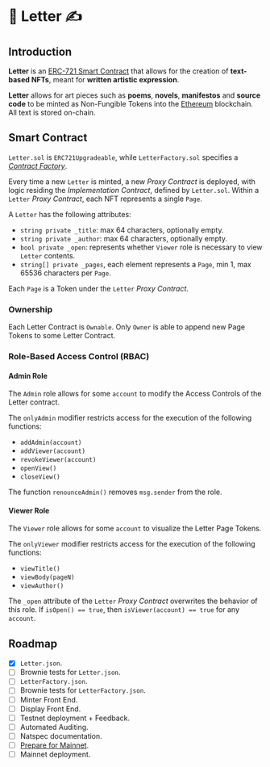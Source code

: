 # 📜 Letter ✍️

## Introduction

**Letter** is an [ERC-721 Smart Contract](http://erc721.org/) that allows for the creation of **text-based NFTs**, meant for **written artistic expression**.

**Letter** allows for art pieces such as **poems**, **novels**, **manifestos** and **source code** to be minted as Non-Fungible Tokens into the [Ethereum](https://ethereum.org/en/) blockchain. All text is stored on-chain.

## Smart Contract

`Letter.sol` is `ERC721Upgradeable`, while `LetterFactory.sol` specifies a *[Contract Factory](https://docs.openzeppelin.com/contracts/4.x/api/proxy)*.

Every time a new `Letter` is minted, a new *Proxy Contract* is deployed, with logic residing the *Implementation Contract*, defined by `Letter.sol`. Within a `Letter` *Proxy Contract*, each NFT represents a single `Page`.

A `Letter` has the following attributes:
- `string private _title`: max 64 characters, optionally empty.
- `string private _author`: max 64 characters, optionally empty.
- `bool private _open`: represents whether `Viewer` role is necessary to view `Letter` contents.
- `string[] private _pages`, each element represents a `Page`, min 1, max 65536 characters per `Page`.

Each `Page` is a Token under the `Letter` *Proxy Contract*.

### Ownership

Each Letter Contract is `Ownable`. Only `Owner` is able to append new Page Tokens to some Letter Contract.

### Role-Based Access Control (RBAC)

#### Admin Role

The `Admin` role allows for some `account` to modify the Access Controls of the Letter contract.

The `onlyAdmin` modifier restricts access for the execution of the following functions:
- `addAdmin(account)`
- `addViewer(account)`
- `revokeViewer(account)`
- `openView()`
- `closeView()`

The function `renounceAdmin()` removes `msg.sender` from the role.

#### Viewer Role

The `Viewer` role allows for some `account` to visualize the Letter Page Tokens.

The `onlyViewer` modifier restricts access for the execution of the following functions:
- `viewTitle()`
- `viewBody(pageN)`
- `viewAuthor()`


The `_open` attribute of the `Letter` *Proxy Contract* overwrites the behavior of this role. If `isOpen() == true`, then `isViewer(account) == true` for any `account`.

## Roadmap

- [x] `Letter.json`.
- [ ] Brownie tests for `Letter.json`.
- [ ] `LetterFactory.json`.
- [ ] Brownie tests for `LetterFactory.json`.
- [ ] Minter Front End.
- [ ] Display Front End.
- [ ] Testnet deployment + Feedback.
- [ ] Automated Auditing.
- [ ] Natspec documentation.
- [ ] [Prepare for Mainnet](https://docs.openzeppelin.com/learn/preparing-for-mainnet).
- [ ] Mainnet deployment.